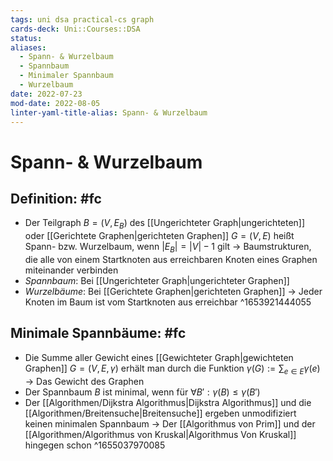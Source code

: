 ```yaml
---
tags: uni dsa practical-cs graph 
cards-deck: Uni::Courses::DSA
status: 
aliases:
  - Spann- & Wurzelbaum
  - Spannbaum
  - Minimaler Spannbaum
  - Wurzelbaum
date: 2022-07-23
mod-date: 2022-08-05
linter-yaml-title-alias: Spann- & Wurzelbaum
---
```


# Spann- & Wurzelbaum

## Definition: #fc
- Der Teilgraph $B = (V, E_B)$ des [[Ungerichteter Graph|ungerichteten]] oder [[Gerichtete Graphen|gerichteten Graphen]] $G = (V, E)$ heißt Spann- bzw. Wurzelbaum, wenn $|E_B| = |V|-1$ gilt
	-> Baumstrukturen, die alle von einem Startknoten aus erreichbaren Knoten eines Graphen miteinander verbinden
- *Spannbaum*: Bei [[Ungerichteter Graph|ungerichteter Graphen]]
- *Wurzelbäume*: Bei [[Gerichtete Graphen|gerichteten Graphen]]
	-> Jeder Knoten im Baum ist vom Startknoten aus erreichbar
^1653921444055

## Minimale Spannbäume: #fc
- Die Summe aller Gewicht eines [[Gewichteter Graph|gewichteten Graphen]] $G=(V,E,\gamma)$ erhält man durch die Funktion $\gamma(G) := \sum_{e \in E} \gamma(e)$
	-> Das Gewicht des Graphen
- Der Spannbaum $B$ ist minimal, wenn für $\forall B':\gamma(B) \leq \gamma(B')$
- Der [[Algorithmen/Dijkstra Algorithmus|Dijkstra Algorithmus]] und die [[Algorithmen/Breitensuche|Breitensuche]] ergeben unmodifiziert keinen minimalen Spannbaum
	-> Der [[Algorithmus von Prim]] und der [[Algorithmen/Algorithmus von Kruskal|Algorithmus Von Kruskal]] hingegen schon
^1655037970085
